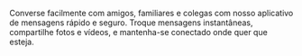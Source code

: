 Converse facilmente com amigos, familiares e colegas com nosso aplicativo de mensagens rápido e seguro. Troque mensagens instantâneas, compartilhe fotos e vídeos, e mantenha-se conectado onde quer que esteja.
